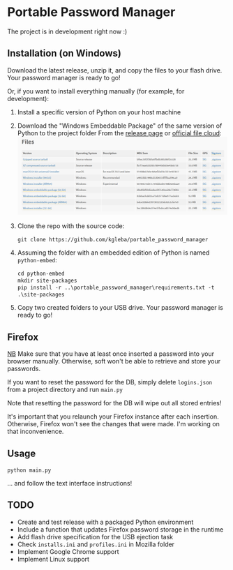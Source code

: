 # Portable Password Manager

The project is in development right now :)

## Installation (on Windows)

Download the latest release, unzip it, and copy the files to your flash drive. Your password manager is ready to go!

Or, if you want to install everything manually (for example, for development):

1) Install a specific version of Python on your host machine
2) Download the "Windows Embeddable Package" of the same version of Python to the project folder
   From the [release page](https://www.python.org/downloads/release/python-3114/)
   or [official file cloud](https://www.python.org/ftp/python/3.11.4/):
   ![Python Release Download Page](resources/python_release_download_page.png)

3) Clone the repo with the source code:
   ```shell
   git clone https://github.com/kgleba/portable_password_manager
   ```
   
4) Assuming the folder with an embedded edition of Python is named `python-embed`:
   ```shell
   cd python-embed
   mkdir site-packages
   pip install -r ..\portable_password_manager\requirements.txt -t .\site-packages
   ```
5) Copy two created folders to your USB drive. Your password manager is ready to go!

## Firefox

<u>NB</u> Make sure that you have at least once inserted a password into your browser manually. Otherwise, soft won't be
able to retrieve and store your passwords.

If you want to reset the password for the DB, simply delete `logins.json` from a project directory and run `main.py`

Note that resetting the password for the DB will wipe out all stored entries!

It's important that you relaunch your Firefox instance after each insertion. Otherwise, Firefox won't see the changes
that were made. I'm working on that inconvenience.

## Usage

```shell
python main.py
```

... and follow the text interface instructions!

## TODO

* Create and test release with a packaged Python environment
* Include a function that updates Firefox password storage in the runtime
* Add flash drive specification for the USB ejection task 
* Check `installs.ini` and `profiles.ini` in Mozilla folder
* Implement Google Chrome support
* Implement Linux support
